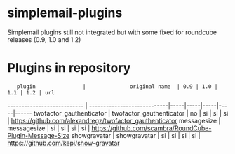 # simplemail-plugins
Simplemail plugins still not integrated but with some fixed for roundcube releases (0.9, 1.0 and 1.2)


# Plugins in repository


       plugin               |              original name  | 0.9 | 1.0 | 1.1 | 1.2 | url 
--------------------------- | ----------------------------|-----|-----|-----|-----|------
 twofactor_gauthenticator   | twofactor_gauthenticator    |  no | si  | si  | si  | https://github.com/alexandregz/twofactor_gauthenticator 
    messagesize             |        messagesize          |  si | si  | si  | si  | https://github.com/scambra/RoundCube-Plugin-Message-Size
    showgravatar            |        showgravatar         |  si | si  | si  | si  | https://github.com/kepi/show-gravatar
